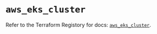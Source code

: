 # `aws_eks_cluster`

Refer to the Terraform Registory for docs: [`aws_eks_cluster`](https://registry.terraform.io/providers/hashicorp/aws/3.76.1/docs/resources/eks_cluster).
